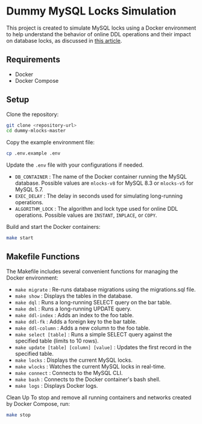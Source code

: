 # Dummy MySQL Locks Simulation
This project is created to simulate MySQL locks using a Docker environment to help understand the behavior of online DDL operations and their impact on database locks, as discussed in [this article](https://medium.com/@hamidrezaniazi/behind-the-scenes-of-mysql-online-ddl-locks-638804b777b3).

## Requirements
- Docker
- Docker Compose

## Setup
Clone the repository:

```sh
git clone <repository-url>
cd dummy-mlocks-master
```

Copy the example environment file:

```sh
cp .env.example .env
```

Update the `.env` file with your configurations if needed.
- `DB_CONTAINER` : The name of the Docker container running the MySQL database. Possible values are `mlocks-v8` for MySQL 8.3 or `mlocks-v5` for MySQL 5.7.
- `EXEC_DELAY` : The delay in seconds used for simulating long-running operations.
- `ALGORITHM_LOCK` : The algorithm and lock type used for online DDL operations. Possible values are `INSTANT`, `INPLACE`, or `COPY`.


Build and start the Docker containers:

```sh
make start
```

## Makefile Functions
The Makefile includes several convenient functions for managing the Docker environment:

- `make migrate` : Re-runs database migrations using the migrations.sql file.
- `make show` : Displays the tables in the database.
- `make dql` : Runs a long-running SELECT query on the bar table.
- `make dml` : Runs a long-running UPDATE query.
- `make ddl-index` : Adds an index to the foo table.
- `make ddl-fk` : Adds a foreign key to the bar table.
- `make ddl-column` : Adds a new column to the foo table.
- `make select [table]` : Runs a simple SELECT query against the specified table (limits to 10 rows).
- `make update [table] [column] [value]` : Updates the first record in the specified table.
- `make locks` : Displays the current MySQL locks.
- `make wlocks` : Watches the current MySQL locks in real-time.
- `make connect` : Connects to the MySQL CLI.
- `make bash` : Connects to the Docker container's bash shell.
- `make logs` : Displays Docker logs.

Clean Up
To stop and remove all running containers and networks created by Docker Compose, run:

```sh
make stop
```
